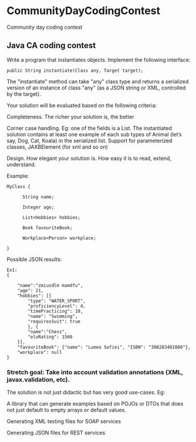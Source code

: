 # CommunityDayCodingContest
Community day coding contest

## Java CA coding contest


Write a program that instantiates objects. Implement the following interface:

``` public String instantiate(Class any, Target target);  ```

The "instantiate" method can take "any" class type and returns a serialized version of an instance of class "any" (as a JSON string or XML, controlled by the target).

Your solution will be evaluated based on the following criteria:

Completeness. The richer your solution is, the better

Corner case handling. Eg: one of the fields is a List<Animal>. The instantiated solution contains at least one example of each sub types of Animal (let’s say, Dog, Cat, Koala) in the serialized list. Support for parameterized classes, JAXBElement (for xml and so on)

Design. How elegant your solution is. How easy it is to read, extend, understand.



Example:

``` 
MyClass { 

      String name; 

      Integer age; 

      List<Hobbies> hobbies; 

      Book favouriteBook; 

      Workplace<Person> workplace;  

} 
```


Possible JSON results:

``` 
Ex1:
{ 

    "name":"zmiusdlm mamdfu",  
    "age": 21,  
    "hobbies": [{ 
        "type": "WATER_SPORT",  
        "proficiencyLevel": 4,  
        "timePracticing": 10,  
        "name": "Swimming",  
        "requiresSuit": true 
        }, { 
        "name":"Chess",  
        "eloRating": 1560 
    }], 
    "favouriteBook": {"name": "Lumea Sofiei", "ISBN": "308283402880"}, 
    "workplace": null 
} 
```

### Stretch goal: Take into account validation annotations (XML, javax.validation, etc).

The solution is not just didactic but has very good use-cases. Eg:

A library that can generate examples based on POJOs or DTOs that does not just default to empty arrays or default values.

Generating XML testing files for SOAP services

Generating JSON files for REST services 
